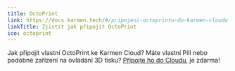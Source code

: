 ```yaml
---
title: OctoPrint
link: https://docs.karmen.tech/#/pripojeni-octoprintu-do-karmen-cloudu
linkTitle: Zjistit jak připojit OctoPrint
ico: octoprint
---
```


Jak připojit vlastní OctoPrint ke Karmen Cloud?
Máte vlastní Pill nebo podobné zařízení na ovládání 3D tisku? [Připojte ho do Cloudu](https://docs.karmen.tech/#/pripojeni-octoprintu-do-karmen-cloudu), je zdarma!
